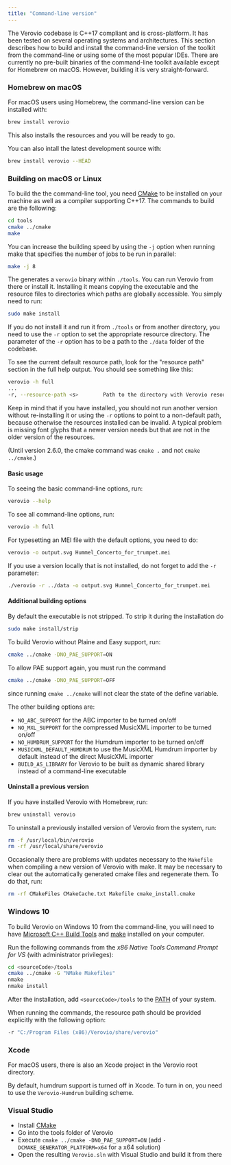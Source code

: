 ```yaml
---
title: "Command-line version"
---
```


The Verovio codebase is C++17 compliant and is cross-platform. It has been tested on several operating systems and architectures. This section describes how to build and install the command-line version of the toolkit from the command-line or using some of the most popular IDEs. There are currently no pre-built binaries of the command-line toolkit available except for Homebrew on macOS. However, building it is very straight-forward.

### Homebrew on macOS

For macOS users using Homebrew, the command-line version can be installed with:

```bash
brew install verovio
```

This also installs the resources and you will be ready to go.

You can also intall the latest development source with: 

```bash
brew install verovio --HEAD
```

### Building on macOS or Linux

To build the the command-line tool, you need [CMake](https://cmake.org) to be installed on your machine as well as a compiler supporting C++17. The commands to build are the following:

```bash
cd tools
cmake ../cmake
make
```

You can increase the building speed by using the `-j` option when running make that specifies the number of jobs to be run in parallel:

```bash
make -j 8
```

The generates a `verovio` binary within `./tools`. You can run Verovio from there or install it. Installing it means copying the executable and the resource files to directories which paths are globally accessible. You simply need to run:

```bash
sudo make install
```

If you do not install it and run it from `./tools` or from another directory, you need to use the `-r` option to set the appropriate resource directory. The parameter of the `-r` option has to be a path to the `./data` folder of the codebase.

To see the current default resource path, look for the "resource path" section in the full help output. You should see something like this:

```bash
verovio -h full
...
-r, --resource-path <s>        Path to the directory with Verovio resources (default: "/usr/local/share/verovio")
```

Keep in mind that if you have installed, you should not run another version without re-installing it or using the `-r` options to point to a non-default path, because otherwise the resources installed can be invalid. A typical problem is missing font glyphs that a newer version needs but that are not in the older version of the resources.

(Until version 2.6.0, the cmake command was `cmake .` and not `cmake ../cmake`.)

#### Basic usage

To seeing the basic command-line options, run:

```bash
verovio --help
```

To see all command-line options, run:

```bash
verovio -h full
```

For typesetting an MEI file with the default options, you need to do:

```bash
verovio -o output.svg Hummel_Concerto_for_trumpet.mei
```

If you use a version locally that is not installed, do not forget to add the `-r` parameter:

```bash
./verovio -r ../data -o output.svg Hummel_Concerto_for_trumpet.mei
```

#### Additional building options

By default the executable is not stripped. To strip it during the installation do

```bash
sudo make install/strip
```

To build Verovio without Plaine and Easy support, run:

```bash
cmake ../cmake -DNO_PAE_SUPPORT=ON
```

To allow PAE support again, you must run the command

```bash
cmake ../cmake -DNO_PAE_SUPPORT=OFF
```

since running `cmake ../cmake` will not clear the state of the define variable.

The other building options are:

* `NO_ABC_SUPPORT` for the ABC importer to be turned on/off
* `NO_MXL_SUPPORT` for the compressed MusicXML importer to be turned on/off
* `NO_HUMDRUM_SUPPORT` for the Humdrum importer to be turned on/off
* `MUSICXML_DEFAULT_HUMDRUM` to use the MusicXML Humdrum importer by default instead of the direct MusicXML importer
* `BUILD_AS_LIBRARY` for Verovio to be built as dynamic shared library instead of a command-line executable

#### Uninstall a previous version

If you have installed Verovio with Homebrew, run:

```bash
brew uninstall verovio
```

To uninstall a previously installed version of Verovio from the system, run:

```bash
rm -f /usr/local/bin/verovio
rm -rf /usr/local/share/verovio
```

Occasionally there are problems with updates necessary to the `Makefile` when compiling a new version of Verovio with make. It may be necessary to clear out the automatically generated cmake files and regenerate them. To do that, run:

```bash
rm -rf CMakeFiles CMakeCache.txt Makefile cmake_install.cmake
```

### Windows 10

To build Verovio on Windows 10 from the command-line, you will need to have [Microsoft C++ Build Tools](https://visualstudio.microsoft.com/visual-cpp-build-tools) and [make](https://sourceforge.net/projects/gnuwin32/) installed on your computer.

Run the following commands from the _x86 Native Tools Command Prompt for VS_ (with administrator privileges):

```bash
cd <sourceCode>/tools 
cmake ../cmake -G "NMake Makefiles"
nmake
nmake install
```

After the installation, add `<sourceCode>/tools` to the [PATH](https://www.architectryan.com/2018/03/17/add-to-the-path-on-windows-10/) of your system.

When running the commands, the resource path should be provided explicitly with the following option: 

```bash
-r "C:/Program Files (x86)/Verovio/share/verovio"
```

### Xcode

For macOS users, there is also an Xcode project in the Verovio root directory. 

By default, humdrum support is turned off in Xcode. To turn in on, you need to use the `Verovio-Humdrum` building scheme.

### Visual Studio

* Install [CMake](https://cmake.org)
* Go into the tools folder of Verovio
* Execute `cmake ../cmake -DNO_PAE_SUPPORT=ON` (add `-DCMAKE_GENERATOR_PLATFORM=x64` for a x64 solution)
* Open the resulting `Verovio.sln` with Visual Studio and build it from there
